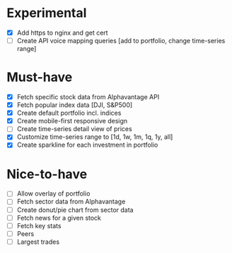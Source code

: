 # Experimental
- [x] Add https to nginx and get cert
- [ ] Create API voice mapping queries [add to portfolio, change time-series range]
# Must-have
- [x] Fetch specific stock data from Alphavantage API
- [x] Fetch popular index data [DJI, S&P500]
- [x] Create default portfolio incl. indices
- [x] Create mobile-first responsive design
- [ ] Create time-series detail view of prices
- [x] Customize time-series range to [1d, 1w, 1m, 1q, 1y, all]
- [x] Create sparkline for each investment in portfolio
# Nice-to-have
- [ ] Allow overlay of portfolio
- [ ] Fetch sector data from Alphavantage
- [ ] Create donut/pie chart from sector data
- [ ] Fetch news for a given stock
- [ ] Fetch key stats
- [ ] Peers
- [ ] Largest trades